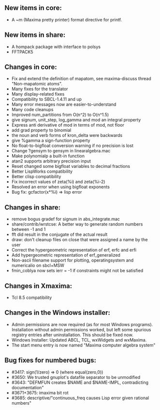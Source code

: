 New items in core:
------------------
 * A ~m (Maxima pretty printer) format directive for printf.

New items in share:
-------------------
 *  A hompack package with interface to polsys
 *  FFTPACK5

Changes in core:
----------------
 * Fix and extend the definition of mapatom, see maxima-discuss thread "Non-mapatomic atoms".
 * Many fixes for the translator
 * Many display-related fixes
 * Compatibility to SBCL-1.4.11 and up
 * Many error messages now are easier-to-understand
 * Many code cleanups
 * Improved num_partitions from O(n^2) to O(n^1.5)
 * give signum, unit_step, log_gamma and mod an integral property
 * Express anti derivative of mod in terms of mod, not floor
 * add grad property to binomial
 * the noun and verb forms of kron_delta were backwards
 * give %gamma a sign-function property
 * No float-to-bigfloat conversion warning if no precision is lost
 * Change ?gensym to gensym in linearalgebra.mac
 * Make polynomialp a built-in function
 * atan2 supports arbitrary precision input
 * Reset changed some bigfloat variables to decimal fractions
 * Better LispWorks compatibility
 * Better clisp compatibility
 * Fix incorrect values of zeta(%i) and zeta(%i-2)
 * Resolved an error when using bigfloat exponents
 * Bug fix: gcfactor(x*%i) => lisp error

Changes in share:
-----------------
 * remove bogus gradef for signum in abs_integrate.mac
 * share/contrib/wrstcse: A better way to generate random numbers between -1 and 1
 * fft did result in the conjugate of the actual result
 * draw: don't cleanup files on close that were assigned a name by the user
 * Correct the hypergeometric representation of erf, erfc and erfi
 * Add hypergeometric representation of erf_generalized
 * Non-ascii filename support for plotting, operatingsystem and numericalio on sbcl+MSW
 * fmin_coblya now sets ierr = -1 if constraints might not be satisfied

Changes in Xmaxima:
-------------------
 * Tcl 8.5 compatibility

Changes in the Windows installer:
---------------------------------
 * Admin permissions are now required (as for most Windows programs).
   Installation without admin permissions worked, but left some
   spurious registry entries after uninstallation. This should be fixed now.
 * Windows Installer: Updated ABCL, TCL, wxWidgets and wxMaxima.
 * The start menu entry is now named "Maxima computer algebra system"

Bug fixes for numbered bugs:
----------------------------
 * #3417: sign(1/zero) => 0 (where equal(zero,0))
 * #3650: We trusted gnuplot's datafile separator to be unmodified
 * #3643: "DEFMFUN creates $NAME and $NAME-IMPL, contradicting documentation"
 * #3671+3675: imaxima bit rot
 * #3685: descriptive/"continuous_freq causes Lisp error given rational numbers"
